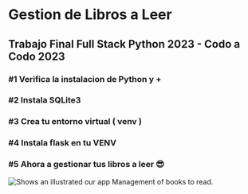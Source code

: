 # Gestion de Libros a Leer
## Trabajo Final Full Stack Python 2023 - Codo a Codo 2023

### #1 Verifica la instalacion de Python y + 

### #2 Instala SQLite3

### #3 Crea tu entorno virtual ( venv )

### #4 Instala flask en tu VENV 

### #5 Ahora a gestionar tus libros a leer 😎

<picture>
  <img src="imgs/readme-app-01.png" alt="Shows an illustrated our app Management of books to read.">
</picture>
